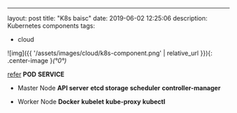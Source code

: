 ---
layout: post
title: "K8s baisc"
date: 2019-06-02 12:25:06
description: Kubernetes components
tags:
 - cloud

![img]({{ '/assets/images/cloud/k8s-component.png' | relative_url }}){: .center-image }*(°0°)*

[refer](https://x-team.com/blog/introduction-kubernetes-architecture/)
**POD**
**SERVICE**
  - Master Node
**API server**
**etcd storage**
**scheduler**
**controller-manager**

  - Worker Node
**Docker**
**kubelet**
**kube-proxy**
**kubectl**

